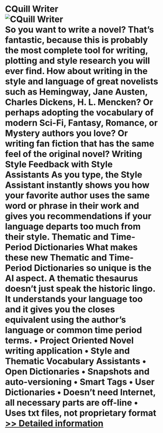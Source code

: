 # CQuill Writer<br />![CQuill Writer](https://mycommerce.akamaized.net/api/pimages/P301015240/BIG/301015240.JPG)<br />So you want to write a novel? That’s fantastic, because this is probably the most complete tool for writing, plotting and style research you will ever find. How about writing in the style and language of great novelists such as Hemingway, Jane Austen, Charles Dickens, H. L. Mencken? Or perhaps adopting the vocabulary of modern Sci-Fi, Fantasy, Romance, or Mystery authors you love? Or writing fan fiction that has the same feel of the original novel? Writing Style Feedback with Style Assistants As you type, the Style Assistant instantly shows you how your favorite author uses the same word or phrase in their work and gives you recommendations if your language departs too much from their style. Thematic and Time-Period Dictionaries What makes these new Thematic and Time-Period Dictionaries so unique is the AI aspect. A thematic thesaurus doesn’t just speak the historic lingo. It understands your language too and it gives you the closes equivalent using the author’s language or common time period terms. • Project Oriented Novel writing application • Style and Thematic Vocabulary Assistants • Open Dictionaries • Snapshots and auto-versioning • Smart Tags • User Dictionaries • Doesn’t need Internet, all necessary parts are off-line • Uses txt files, not proprietary format<br />[>> Detailed information](https://secure.shareit.com/shareit/product.html?productid=301015240&affiliateid=200057808)